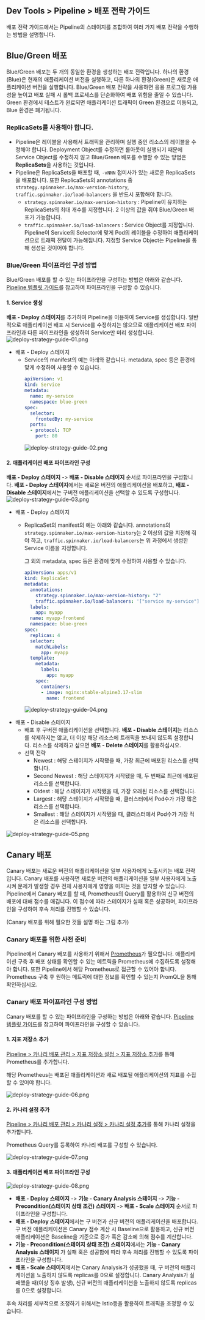 ## Dev Tools > Pipeline > 배포 전략 가이드

배포 전략 가이드에서는 Pipeline의 스테이지를 조합하여 여러 가지 배포 전략을 수행하는 방법을 설명합니다.

## Blue/Green 배포
Blue/Green 배포는 두 개의 동일한 환경을 생성하는 배포 전략입니다. 하나의 환경(Blue)은 현재의 애플리케이션 버전을 실행하고, 다른 하나의 환경(Green)은 새로운 애플리케이션 버전을 실행합니다.
Blue/Green 배포 전략을 사용하면 응용 프로그램 가용성을 높이고 배포 실패 시 롤백 프로세스를 단순화하여 배포 위험을 줄일 수 있습니다. Green 환경에서 테스트가 완료되면 애플리케이션 트래픽이 Green 환경으로 이동되고, Blue 환경은 폐기됩니다.

### ReplicaSets를 사용해야 합니다.
- Pipeline은 레이블을 사용해서 트래픽을 관리하며 실행 중인 리소스의 레이블을 수정해야 합니다.
Deployment Object를 수정하면 롤아웃이 실행되기 때문에 Service Object를 수정하지 않고 Blue/Green 배포를 수행할 수 있는 방법은 **ReplicaSets**을 사용하는 것입니다.
- Pipeline은 ReplicaSets을 배포할 때, `-vNNN` 접미사가 있는 새로운 ReplicaSets을 배포합니다. 또한 ReplicaSets의 annotations 중 `strategy.spinnaker.io/max-version-history`, `traffic.spinnaker.io/load-balancers` 을 반드시 포함해야 합니다.
  - `strategy.spinnaker.io/max-version-history` : Pipeline이 유지하는 ReplicaSets의 최대 개수를 지정합니다. 2 이상의 값을 줘야 Blue/Green 배포가 가능합니다.
  - `traffic.spinnaker.io/load-balancers` : Service Object를 지정합니다. Pipeline이 Service의 Selector에 맞게 Pod의 레이블을 수정하여 애플리케이션으로 트래픽 전달이 가능해집니다. 지정할 Service Object는 Pipeline을 통해 생성된 것이어야 합니다.

### Blue/Green 파이프라인 구성 방법

Blue/Green 배포를 할 수 있는 파이프라인을 구성하는 방법은 아래와 같습니다.
[Pipeline 템플릿 가이드](/Dev%20Tools/Pipeline/ko/template-guide/)를 참고하여 파이프라인을 구성할 수 있습니다.

#### 1. Service 생성

**배포 - Deploy 스테이지**를 추가하여 Pipeline을 이용하여 Service를 생성합니다. 일반적으로 애플리케이션 배포 시 Service를 수정하지는 않으므로 애플리케이션 배포 파이프라인과 다른 파이프라인을 생성하여 Service만 미리 생성합니다.
![deploy-strategy-guide-01.png](http://static.toastoven.net/prod_pipeline/2024-05-28/deploy-strategy-guide-01.png)

- 배포 - Deploy 스테이지
  - Service의 manifest의 예는 아래와 같습니다. metadata, spec 등은 환경에 맞게 수정하여 사용할 수 있습니다.
    ```yaml
    apiVersion: v1
    kind: Service
    metadata:
      name: my-service
      namespace: blue-green
    spec:
      selector:
        frontedBy: my-service
      ports:
      - protocol: TCP
        port: 80
    ```
    ![deploy-strategy-guide-02.png](http://static.toastoven.net/prod_pipeline/2024-05-28/deploy-strategy-guide-02.png)

#### 2. 애플리케이션 배포 파이프라인 구성

**배포 - Deploy 스테이지** -> **배포 - Disable 스테이지** 순서로 파이프라인을 구성합니다. **배포 - Deploy 스테이지**에서는 새로운 버전의 애플리케이션을 배포하고, **배포 - Disable 스테이지**에서는 구버전 애플리케이션을 선택할 수 있도록 구성합니다.
![deploy-strategy-guide-03.png](http://static.toastoven.net/prod_pipeline/2024-05-28/deploy-strategy-guide-03.png)

- 배포 - Deploy 스테이지
  - ReplicaSet의 manifest의 예는 아래와 같습니다. annotations의 `strategy.spinnaker.io/max-version-history`는 2 이상의 값을 지정해 줘야 하고, `traffic.spinnaker.io/load-balancers`는 위 과정에서 생성한 Service 이름을 지정합니다.

    그 외의 metadata, spec 등은 환경에 맞게 수정하여 사용할 수 있습니다.
    ```yaml
    apiVersion: apps/v1
    kind: ReplicaSet
    metadata:
      annotations:
        strategy.spinnaker.io/max-version-history: "2"
        traffic.spinnaker.io/load-balancers: '["service my-service"]'
      labels:
        app: myapp
      name: myapp-frontend
      namespace: blue-green
    spec:
      replicas: 4
      selector:
        matchLabels:
          app: myapp
      template:
        metadata:
          labels:
            app: myapp
        spec:
          containers:
          - image: nginx:stable-alpine3.17-slim
            name: frontend
    ```
    ![deploy-strategy-guide-04.png](http://static.toastoven.net/prod_pipeline/2024-05-28/deploy-strategy-guide-04.png)
- 배포 - Disable 스테이지
  - 배포 후 구버전 애플리케이션을 선택합니다. **배포 - Disable 스테이지**는 리소스를 삭제하지는 않고, 더 이상 해당 리소스에 트래픽을 보내지 않도록 설정합니다.
    리소스를 삭제하고 싶으면 **배포 - Delete 스테이지**를 활용하십시오.
  - 선택 전략
    - Newest : 해당 스테이지가 시작됐을 때, 가장 최근에 배포된 리소스를 선택합니다.
    - Second Newest : 해당 스테이지가 시작됐을 때, 두 번째로 최근에 배포된 리소스를 선택합니다.
    - Oldest : 해당 스테이지가 시작됐을 때, 가장 오래된 리소스를 선택합니다.
    - Largest : 해당 스테이지가 시작됐을 때, 클러스터에서 Pod수가 가장 많은 리소스를 선택합니다.
    - Smallest : 해당 스테이지가 시작됐을 때, 클러스터에서 Pod수가 가장 적은 리소스를 선택합니다.
      
![deploy-strategy-guide-05.png](http://static.toastoven.net/prod_pipeline/2024-05-28/deploy-strategy-guide-05.png)

## Canary 배포
Canary 배포는 새로운 버전의 애플리케이션을 일부 사용자에게 노출시키는 배포 전략입니다. Canary 배포를 사용하면 새로운 버전의 애플리케이션을 일부 사용자에게 노출시켜 문제가 발생할 경우 전체 사용자에게 영향을 미치는 것을 방지할 수 있습니다.
Pipeline에서 Canary 배포를 할 때, Prometheus의 Query를 활용하여 신규 버전의 배포에 대해 점수를 매깁니다. 
이 점수에 따라 스테이지가 실패 혹은 성공하며, 파이프라인을 구성하여 후속 처리를 진행할 수 있습니다.

(Canary 배포를 위해 필요한 것들 설명 하는 그림 추가)

### Canary 배포를 위한 사전 준비
Pipeline에서 Canary 배포를 사용하기 위해서 [Prometheus](https://prometheus.io/)가 필요합니다. 
애플리케이션 구축 후 배포 상태를 확인할 수 있는 메트릭을 Prometheus에 수집하도록 설정해야 합니다.
또한 Pipeline에서 해당 Prometheus로 접근할 수 있어야 합니다. Prometheus 구축 후 원하는 메트릭에 대한 정보를 확인할 수 있는지 PromQL을 통해 확인하십시오.

### Canary 배포 파이프라인 구성 방법

Canary 배포를 할 수 있는 파이프라인을 구성하는 방법은 아래와 같습니다.
[Pipeline 템플릿 가이드](/Dev%20Tools/Pipeline/ko/template-guide/)를 참고하여 파이프라인을 구성할 수 있습니다.

#### 1. 지표 저장소 추가
[Pipeline > 카나리 배포 관리 > 지표 저장소 설정 > 지표 저장소 추가](/Dev%20Tools/Pipeline/ko/canary-management/)를 통해 Prometheus를 추가합니다.

해당 Prometheus는 배포된 애플리케이션과 새로 배포될 애플리케이션의 지표를 수집할 수 있어야 합니다.

![deploy-strategy-guide-06.png](http://static.toastoven.net/prod_pipeline/2024-05-28/deploy-strategy-guide-06.png)

#### 2. 카나리 설정 추가
[Pipeline > 카나리 배포 관리 > 카나리 설정 > 카나리 설정 추가](/Dev%20Tools/Pipeline/ko/canary-management/)를 통해 카나리 설정을 추가합니다.

Prometheus Query를 등록하여 카나리 배포를 구성할 수 있습니다.

![deploy-strategy-guide-07.png](http://static.toastoven.net/prod_pipeline/2024-05-28/deploy-strategy-guide-07.png)

#### 3. 애플리케이션 배포 파이프라인 구성

![deploy-strategy-guide-08.png](http://static.toastoven.net/prod_pipeline/2024-05-28/deploy-strategy-guide-08.png)

- **배포 - Deploy 스테이지** -> **기능 - Canary Analysis 스테이지** -> **기능 - Precondition(스테이지 상태 조건) 스테이지** -> **배포 - Scale 스테이지** 순서로 파이프라인을 구성합니다. 
- **배포 - Deploy 스테이지**에서는 구 버전과 신규 버전의 애플리케이션을 배포합니다. 구 버전 애플리케이션은 Canary 점수 계산 시 Baseline으로 활용하고, 신규 버전 애플리케이션은 Baseline을 기준으로 증가 혹은 감소에 의해 점수를 계산합니다.
- **기능 - Precondition(스테이지 상태 조건) 스테이지**에서는 **기능 - Canary Analysis 스테이지** 가 실패 혹은 성공함에 따라 후속 처리를 진행할 수 있도록 파이프라인을 구성합니다.
- **배포 - Scale 스테이지**에서는 Canary Analysis가 성공했을 때, 구 버전의 애플리케이션을 노출하지 않도록 replicas를 0으로 설정합니다. Canary Analysis가 실패했을 때(이상 징후 발생), 신규 버전의 애플리케이션을 노출하지 않도록 replicas를 0으로 설정합니다.

후속 처리를 세부적으로 조정하기 위해서는 Istio등을 활용하여 트래픽을 조정할 수 있습니다.


